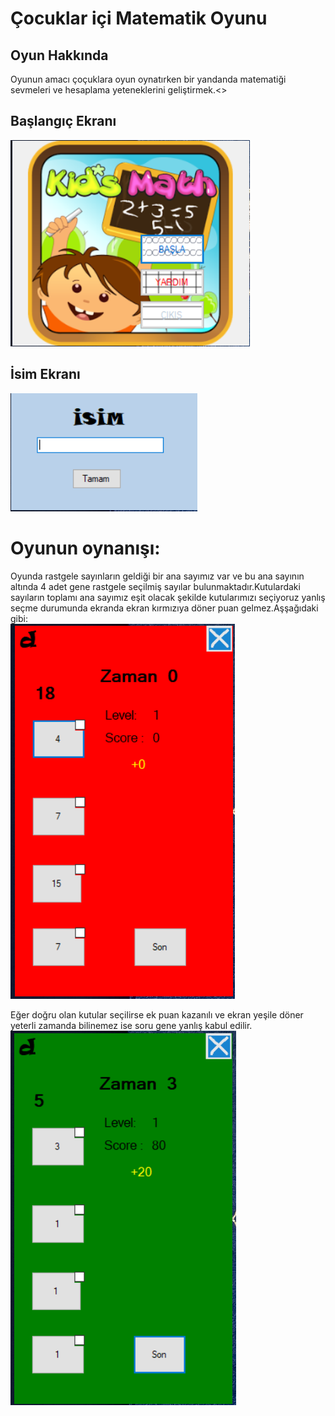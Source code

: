 # Çocuklar içi Matematik Oyunu
## Oyun Hakkında
  Oyunun amacı çoçuklara oyun oynatırken bir yandanda matematiği sevmeleri ve hesaplama yeteneklerini geliştirmek.<>
<h2>Başlangıç Ekranı</h2>
<img src="images/Ekran Alıntısı.PNG" alt="ekran-alıntısı" >
<h2>İsim Ekranı</h2>
<img src="images/Ekran Alıntısı2.PNG" alt="ekran-alıntısı" >

<h1>Oyunun oynanışı:</h1>
Oyunda rastgele sayınların geldiği bir ana sayımız var ve bu ana sayının altında 4 adet gene rastgele seçilmiş sayılar bulunmaktadır.Kutulardaki sayıların toplamı ana sayımız eşit olacak şekilde kutularımızı seçiyoruz yanlış seçme durumunda ekranda ekran kırmızıya döner puan gelmez.Aşşağıdaki gibi:
</br><img src="images/Ekran Alıntısı3.PNG" alt="ekran-alıntısı" >

Eğer doğru olan kutular seçilirse ek puan kazanılı ve ekran yeşile döner yeterli zamanda bilinemez ise soru gene yanlış kabul edilir.
</br><img src="images/Ekran Alıntısı4.PNG" alt="ekran-alıntısı" >
